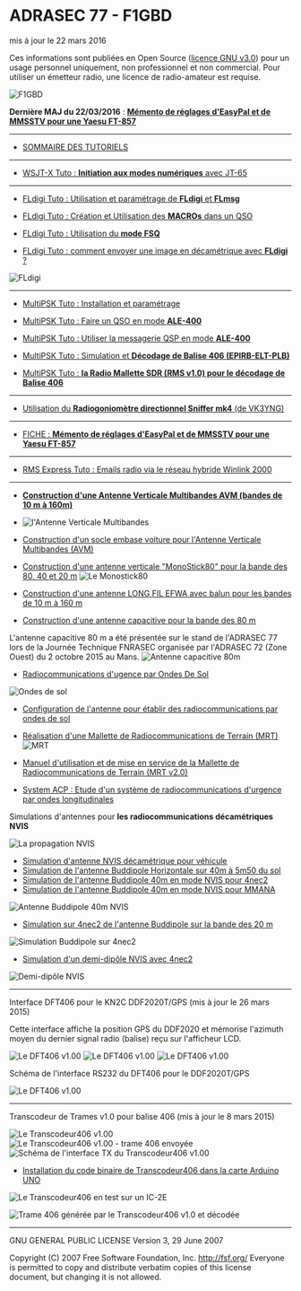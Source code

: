 # ADRASEC 77 - F1GBD
mis à jour le 22 mars 2016

Ces informations sont publiées en Open Source ([licence GNU v3.0](https://github.com/f1gbd/F1GBD/blob/master/LICENSE.txt)) pour un usage personnel uniquement, non professionnel et non commercial.
Pour utiliser un émetteur radio, une licence de radio-amateur est requise.

![F1GBD](https://raw.githubusercontent.com/f1gbd/F1GBD/master/images/F1GBDportable3.jpg)

**Dernière MAJ du 22/03/2016** : [**Mémento de réglages d'EasyPal et de MMSSTV pour une Yaesu FT-857**
](https://github.com/f1gbd/F1GBD/blob/master/doc/FicheEasyPalMMSSTV.pdf)

------------------------------------------------------------------------------------------

* [SOMMAIRE DES TUTORIELS](https://github.com/f1gbd/F1GBD/wiki)

------------------------------------------------------------------------------------------

* [WSJT-X Tuto : **Initiation aux modes numériques** avec JT-65
](https://github.com/f1gbd/F1GBD/blob/master/doc/TutoWSJT-X.pdf)

------------------------------------------------------------------------------------------

* [FLdigi Tuto : Utilisation et paramétrage de **FLdigi** et **FLmsg**
](https://github.com/f1gbd/F1GBD/blob/master/doc/TutoFLdigiFLmsg.pdf)

* [FLdigi Tuto : Création et Utilisation des **MACROs** dans un QSO
](https://github.com/f1gbd/F1GBD/blob/master/doc/TutoFLdigiMACRO.pdf)

* [FLdigi Tuto : Utilisation du **mode FSQ**
](https://github.com/f1gbd/F1GBD/blob/master/doc/TutoFLdigiFSQ.pdf)

* [FLdigi Tuto : comment envoyer une image en décamétrique avec **FLdigi** ?](https://github.com/f1gbd/F1GBD/wiki/FLdigi-Tuto-:-comment-envoyer-une-image-en-d%C3%A9cam%C3%A9trique-%3F)

![FLdigi](https://raw.githubusercontent.com/f1gbd/F1GBD/master/fldigi/images/FldigiSendPict.jpg)

------------------------------------------------------------------------------------------

* [MultiPSK Tuto : Installation et paramétrage
](https://github.com/f1gbd/F1GBD/blob/master/doc/TutoMPSKinstall.pdf)

* [MultiPSK Tuto : Faire un QSO en mode **ALE-400**
](https://github.com/f1gbd/F1GBD/blob/master/doc/TutoMPSKALECQ.pdf)

* [MultiPSK Tuto : Utiliser la messagerie QSP en mode **ALE-400**
](https://github.com/f1gbd/F1GBD/blob/master/doc/TutoMPSKALEQSP.pdf)

* [MultiPSK Tuto : Simulation et **Décodage de Balise 406 (EPIRB-ELT-PLB)**
](https://github.com/f1gbd/F1GBD/blob/master/doc/TutoMPSKEPIRB.pdf)

* [MultiPSK Tuto : **la Radio Mallette SDR (RMS v1.0) pour le décodage de Balise 406**
](https://github.com/f1gbd/F1GBD/blob/master/doc/RMSdecBalise406.pdf)

------------------------------------------------------------------------------------------
* [Utilisation du **Radiogoniomètre directionnel Sniffer mk4** (de VK3YNG)
](https://github.com/f1gbd/F1GBD/blob/master/doc/UtilisationSniffer4.pdf)

------------------------------------------------------------------------------------------
* [FICHE : **Mémento de réglages d'EasyPal et de MMSSTV pour une Yaesu FT-857**
](https://github.com/f1gbd/F1GBD/blob/master/doc/FicheEasyPalMMSSTV.pdf)

------------------------------------------------------------------------------------------
* [RMS Express Tuto : Emails radio via le réseau hybride Winlink 2000
](https://github.com/f1gbd/F1GBD/blob/master/doc/TutoWinmor.pdf)

------------------------------------------------------------------------------------------

* [**Construction d'une Antenne Verticale Multibandes AVM (bandes de 10 m à 160m)**](https://github.com/f1gbd/F1GBD/blob/master/doc/AVMv1.pdf)
* ![l'Antenne Verticale Multibandes](https://raw.githubusercontent.com/f1gbd/F1GBD/master/images/VMA.jpg)

* [Construction d'un socle embase voiture pour l'Antenne Verticale Multibandes (AVM)](https://github.com/f1gbd/F1GBD/blob/master/doc/SocleVoiturepourAVM.pdf)

* [Construction d'une antenne verticale "MonoStick80" pour la bande des 80, 40 et 20 m](https://github.com/f1gbd/F1GBD/wiki/Construction-d'une-antenne-verticale-%22MonoStick80%22-pour-la-bande-des-80,-40-et-20-m)
![Le Monostick80](https://raw.githubusercontent.com/f1gbd/F1GBD/master/RODS/monostick/images/image001.jpg)

* [Construction d'une antenne LONG FIL EFWA avec balun pour les bandes de 10 m à 160 m](https://github.com/f1gbd/F1GBD/blob/master/doc/Antenne_Long_Fil_EFWA.pdf)

* [Construction d'une antenne capacitive pour la bande des 80 m](https://github.com/f1gbd/F1GBD/wiki/Construction-d'une-antenne-capacitive-pour-la-bande-des-80-m)

L'antenne capacitive 80 m a été présentée sur le stand de l'ADRASEC 77 lors de la Journée Technique FNRASEC organisée par l'ADRASEC 72 (Zone Ouest) du 2 octobre 2015 au Mans.
![Antenne capacitive 80m](https://raw.githubusercontent.com/f1gbd/F1GBD/master/RODS/acap/images/JTZOAD77a.jpg)

* [Radiocommunications d'ugence par Ondes De Sol](https://github.com/f1gbd/F1GBD/wiki/Radiocommunications-d'ugence-par-Ondes-De-Sol)

![Ondes de sol](https://raw.githubusercontent.com/f1gbd/F1GBD/master/RODS/images/rods01.jpg)

* [Configuration de l'antenne pour établir des radiocommunications par ondes de sol](https://github.com/f1gbd/F1GBD/wiki/Configuration-de-l'antenne-pour-%C3%A9tablir-des-radiocommunications-par-ondes-de-sol)

* [Réalisation d'une Mallette de Radiocommunications de Terrain (MRT)](https://github.com/f1gbd/F1GBD/wiki/Mallette-de-Radiocommunications-de-Terrain-(MRT))
![MRT](https://raw.githubusercontent.com/f1gbd/F1GBD/master/RODS/MRT/images/image003.jpg)

* [Manuel d'utilisation et de mise en service de la Mallette de Radiocommunications de Terrain (MRT v2.0)](https://github.com/f1gbd/F1GBD/blob/master/doc/UtilisationMalletteMRT2.pdf)

* [System ACP : Etude d'un système de radiocommunications d'urgence par ondes longitudinales](https://github.com/f1gbd/F1GBD/blob/master/doc/SystemeACP.pdf)

Simulations d'antennes pour **les radiocommunications décamétriques NVIS** 

![La propagation NVIS](https://raw.githubusercontent.com/f1gbd/F1GBD/master/4nec2/images/NVISlayers.jpg)

* [Simulation d'antenne NVIS décamétrique pour véhicule](https://github.com/f1gbd/F1GBD/wiki/Simulation-d'antenne-NVIS-d%C3%A9cam%C3%A9trique-pour-v%C3%A9hicule)
* [Simulation de l'antenne Buddipole Horizontale sur 40m à 5m50 du sol](https://github.com/f1gbd/F1GBD/wiki/Simulation-de-l'antenne-Buddipole-Horizontale-sur-40m-%C3%A0-5m50-du-sol)
* [Simulation de l'antenne Buddipole 40m en mode NVIS pour 4nec2](https://github.com/f1gbd/F1GBD/wiki/Simulation-de-l%27antenne-Buddipole-40m-en-mode-NVIS)
* [Simulation de l'antenne Buddipole 40m en mode NVIS pour MMANA](https://github.com/f1gbd/F1GBD/wiki/Simulation-pour-MMANA-de-l'antenne-Buddipole-40m-en-mode-NVIS-(2))

![Antenne Buddipole 40m NVIS](https://raw.githubusercontent.com/f1gbd/F1GBD/master/4nec2/images/Buddipole40mNVISe.jpg)

* [Simulation sur 4nec2 de l'antenne Buddipole sur la bande des 20 m](https://github.com/f1gbd/F1GBD/wiki/Simulation-sur-4nec2-de-l'antenne-Buddipole-sur-la-bande-des-20-m)

![Simulation Buddipole sur 4nec2](https://raw.githubusercontent.com/f1gbd/F1GBD/master/4nec2/images/Buddipole20m4m80f.jpg)

* [Simulation d'un demi-dipôle NVIS avec 4nec2](https://github.com/f1gbd/F1GBD/wiki/Etude-d'un-demi-dip%C3%B4le-utilis%C3%A9-en-mode-NVIS)

![Demi-dipôle NVIS](https://raw.githubusercontent.com/f1gbd/F1GBD/master/4nec2/images/4nec2_tuto10.jpg)

-------------------------------------------------------------

Interface DFT406 pour le KN2C DDF2020T/GPS (mis à jour le 26 mars 2015)

Cette interface affiche la position GPS du DDF2020 et mémorise l'azimuth moyen du dernier signal radio (balise) reçu sur l'afficheur LCD.

![Le DFT406 v1.00](https://raw.githubusercontent.com/f1gbd/F1GBD/master/images/DF406b.JPG)
![Le DFT406 v1.00](https://raw.githubusercontent.com/f1gbd/F1GBD/master/images/DF406g.JPG)
![Le DFT406 v1.00](https://raw.githubusercontent.com/f1gbd/F1GBD/master/images/DF406f.JPG)

Schéma de l'interface RS232 du DFT406 pour le DDF2020T/GPS

![Le DFT406 v1.00](https://raw.githubusercontent.com/f1gbd/F1GBD/master/images/Interface_DFTv10.jpg)

-------------------------------------------------------------------------------

Transcodeur de Trames v1.0 pour balise 406 (mis à jour le 8 mars 2015)

![Le Transcodeur406 v1.00](https://raw.githubusercontent.com/f1gbd/F1GBD/master/images/transcodeur406_00.jpg)
![Le Transcodeur406 v1.00 - trame 406 envoyée](https://raw.githubusercontent.com/f1gbd/F1GBD/master/images/transcodeur406_01.jpg)
![Schéma de l'interface TX du Transcodeur406 v1.00](https://raw.githubusercontent.com/f1gbd/F1GBD/master/images/Transcodeur406b.jpg)

* [Installation du code binaire de Transcodeur406 dans la carte Arduino UNO](https://github.com/f1gbd/F1GBD/wiki/Installation-du-code-binaire-de-Transcodeur406-dans-la-carte-Arduino-UNO)

![Le Transcodeur406 en test sur un IC-2E](https://raw.githubusercontent.com/f1gbd/F1GBD/master/images/Transcodeur406F1GBD.jpg)

![Trame 406 générée par le Transcodeur406 v1.0 et décodée](https://raw.githubusercontent.com/f1gbd/F1GBD/master/images/decodage_trame406.jpg)

---------------------------------------------------------------------
GNU GENERAL PUBLIC LICENSE
Version 3, 29 June 2007

 Copyright (C) 2007 Free Software Foundation, Inc. <http://fsf.org/>
 Everyone is permitted to copy and distribute verbatim copies
 of this license document, but changing it is not allowed.
